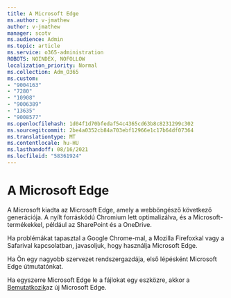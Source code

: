 ```yaml
---
title: A Microsoft Edge
ms.author: v-jmathew
author: v-jmathew
manager: scotv
ms.audience: Admin
ms.topic: article
ms.service: o365-administration
ROBOTS: NOINDEX, NOFOLLOW
localization_priority: Normal
ms.collection: Adm_O365
ms.custom:
- "9004163"
- "7280"
- "10908"
- "9006389"
- "13635"
- "9008577"
ms.openlocfilehash: 1d04f1d70bfedaf54c4365cd63b8c8231299c302
ms.sourcegitcommit: 2be4a0352cb84a703ebf12966e1c17b64df07364
ms.translationtype: MT
ms.contentlocale: hu-HU
ms.lasthandoff: 08/16/2021
ms.locfileid: "58361924"
---
```

# <a name="start-using-microsoft-edge"></a>A Microsoft Edge

A Microsoft kiadta az Microsoft Edge, amely a webböngésző következő generációja. A nyílt forráskódú Chromium lett optimalizálva, és a Microsoft-termékekkel, például az SharePoint és a OneDrive.

Ha problémákat tapasztal a Google Chrome-mal, a Mozilla Firefoxkal vagy a Safarival kapcsolatban, javasoljuk, hogy használja Microsoft Edge.

Ha Ön egy nagyobb szervezet rendszergazdája, első lépésként Microsoft Edge útmutatónkat. [](https://go.microsoft.com/fwlink/?linkid=2142423)

Ha egyszerre Microsoft Edge le a fájlokat egy eszközre, akkor a [Bemutatkozik](https://go.microsoft.com/fwlink/?linkid=2141049)az új Microsoft Edge.

